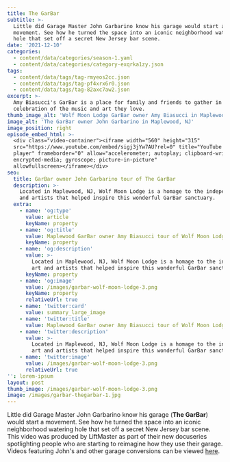 ```yaml
---
title: The GarBar
subtitle: >-
  Little did Garage Master John Garbarino know his garage would start a
  movement. See how he turned the space into an iconic neighborhood watering
  hole that set off a secret New Jersey bar scene.
date: '2021-12-10'
categories:
  - content/data/categories/season-1.yaml
  - content/data/categories/category-exqrka1zy.json
tags:
  - content/data/tags/tag-rmyeos2cc.json
  - content/data/tags/tag-pf4xrx6r0.json
  - content/data/tags/tag-82axc7aw2.json
excerpt: >-
  Amy Biasucci's GarBar is a place for family and friends to gather in
  celebration of the music and art they love.
thumb_image_alt: 'Wolf Moon Lodge GarBar owner Amy Biasucci in Maplewood, NJ'
image_alt: 'The GarBar owner John Garbarino in Maplewood, NJ'
image_position: right
episode_embed_html: >-
  <div class="video-container"><iframe width="560" height="315"
  src="https://www.youtube.com/embed/sigj3jYw7AU?rel=0" title="YouTube video
  player" frameborder="0" allow="accelerometer; autoplay; clipboard-write;
  encrypted-media; gyroscope; picture-in-picture"
  allowfullscreen></iframe></div>
seo:
  title: GarBar owner John Garbarino tour of The GarBar
  description: >-
    Located in Maplewood, NJ, Wolf Moon Lodge is a homage to the independent art
    and artists that helped inspire this wonderful GarBar sanctuary.
  extra:
    - name: 'og:type'
      value: article
      keyName: property
    - name: 'og:title'
      value: Maplewood GarBar owner Amy Biasucci tour of Wolf Moon Lodge
      keyName: property
    - name: 'og:description'
      value: >-
        Located in Maplewood, NJ, Wolf Moon Lodge is a homage to the independent
        art and artists that helped inspire this wonderful GarBar sanctuary.
      keyName: property
    - name: 'og:image'
      value: /images/garbar-wolf-moon-lodge-3.png
      keyName: property
      relativeUrl: true
    - name: 'twitter:card'
      value: summary_large_image
    - name: 'twitter:title'
      value: Maplewood GarBar owner Amy Biasucci tour of Wolf Moon Lodge
    - name: 'twitter:description'
      value: >-
        Located in Maplewood, NJ, Wolf Moon Lodge is a homage to the independent
        art and artists that helped inspire this wonderful GarBar sanctuary.
    - name: 'twitter:image'
      value: /images/garbar-wolf-moon-lodge-3.png
      relativeUrl: true
'': lorem-ipsum
layout: post
thumb_image: /images/garbar-wolf-moon-lodge-3.png
image: /images/garbar-thegarbar-1.jpg
---
```

Little did Garage Master John Garbarino know his garage (**The GarBar**) would start a movement. See how he turned the space into an iconic neighborhood watering hole that set off a secret New Jersey bar scene. This video was produced by LiftMaster as part of their new docuseries spotlighting people who are starting to reimagine how they use their garage. Videos featuring John's and other garage conversions can be viewed [here](https://view.ceros.com/thechamberlaingroup/garage-master/p/1).
